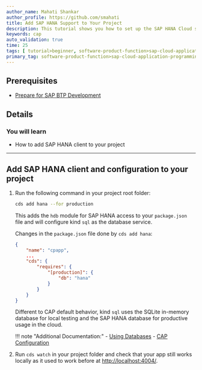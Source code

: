```yaml
---
author_name: Mahati Shankar
author_profile: https://github.com/smahati
title: Add SAP HANA Support to Your Project
description: This tutorial shows you how to set up the SAP HANA Cloud service instance.
keywords: cap
auto_validation: true
time: 25
tags: [ tutorial>beginner, software-product-function>sap-cloud-application-programming-model, programming-tool>node-js, software-product>sap-business-technology-platform, software-product>sap-hana-cloud]
primary_tag: software-product-function>sap-cloud-application-programming-model
---
```


## Prerequisites
 - [Prepare for SAP BTP Development](../Prepare-BTP)


## Details
### You will learn
 - How to add SAP HANA client to your project

---

## Add SAP HANA client and configuration to your project

1. Run the following command in your project root folder:

    ```bash
    cds add hana --for production
    ```

    This adds the `hdb` module for SAP HANA access to your `package.json` file and will configure kind `sql` as the database service.

    Changes in the `package.json` file done by `cds add hana`:

    <!-- cpes-file package.json:$.cds -->
    ```json hl_lines="5-8"
    {
        "name": "cpapp",
        ...
        "cds": {
            "requires": {
                "[production]": {
                    "db": "hana"
                }
            }
        }
    }
    ```

    Different to CAP default behavior, kind `sql` uses the SQLite in-memory database for local testing and the SAP HANA database for productive usage in the cloud.

    !!! note "Additional Documentation:"
        - [Using Databases](https://cap.cloud.sap/docs/guides/databases#get-hana)
        - [CAP Configuration](https://cap.cloud.sap/docs/node.js/cds-env)

2. Run `cds watch` in your project folder and check that your app still works locally as it used to work before at <http://localhost:4004/>.

<!-- [VALIDATE_1] -->

